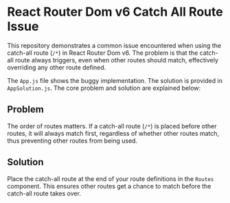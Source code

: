 # React Router Dom v6 Catch All Route Issue

This repository demonstrates a common issue encountered when using the catch-all route (`/*`) in React Router Dom v6.  The problem is that the catch-all route always triggers, even when other routes should match, effectively overriding any other route defined.

The `App.js` file shows the buggy implementation.  The solution is provided in `AppSolution.js`. The core problem and solution are explained below:

## Problem

The order of routes matters. If a catch-all route (`/*`) is placed before other routes, it will always match first, regardless of whether other routes match, thus preventing other routes from being used.

## Solution

Place the catch-all route at the end of your route definitions in the `Routes` component.  This ensures other routes get a chance to match before the catch-all route takes over.